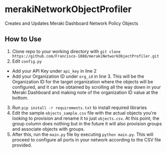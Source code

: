 # merakiNetworkObjectProfiler
Creates and Updates Meraki Dashboard Network Policy Objects

## How to Use

1. Clone repo to your working directory with `git clone https://github.com/Francisco-1088/merakiNetworkObjectProfiler.git`
2. Edit `config.py`
* Add your API Key under `api_key` in line 2
* Add your Organization ID under `org_id` in line 3. This will be the Organization ID for the target organization where the objects will be configured, and it can be obtained by scrolling all the way down in your Meraki Dashboard and making note of the organization ID value at the bottom.
3. Run `pip install -r requirements.txt` to install required libraries
4. Edit the sample `objects_sample.csv` file with the actual objects you're looking to provision and rename it to just `objects.csv`. At this point, the group column does nothing but in the future it will also provision groups and associate objects with groups.
5. After this, run the `main.py` file by executing `python main.py`. This will proceed to configure all ports in your network according to the CSV file provided.
